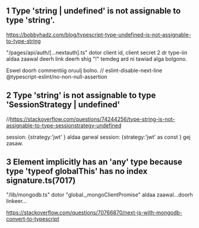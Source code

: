 ## 1 Type 'string | undefined' is not assignable to type 'string'.

https://bobbyhadz.com/blog/typescript-type-undefined-is-not-assignable-to-type-string

"/pages/api/auth/[...nextauth].ts" dotor client id, client secret 2 dr type-iin aldaa zaawal deerh link deerh shig "!" temdeg ard ni tawiad alga bolgono.

Eswel doorh commentiig oruulj bolno.
// eslint-disable-next-line @typescript-eslint/no-non-null-assertion

## 2 Type 'string' is not assignable to type 'SessionStrategy | undefined'

//https://stackoverflow.com/questions/74244256/type-string-is-not-assignable-to-type-sessionstrategy-undefined

session: {strategy:'jwt' } aldaa garwal
session: {strategy:'jwt' as const } gej zasaw.

## 3 Element implicitly has an 'any' type because type 'typeof globalThis' has no index signature.ts(7017)

"/lib/mongodb.ts" dotor "global.\_mongoClientPromise" aldaa zaawal...doorh linkeer...

https://stackoverflow.com/questions/70766870/next-js-with-mongodb-convert-to-typescript
